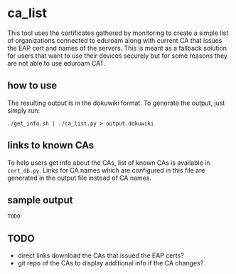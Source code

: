 # ca\_list

This tool uses the certificates gathered by monitoring to create a simple list of organizations connected to eduroam along with current CA that issues the EAP cert and names of the servers.
This is meant as a fallback solution for users that want to use their devices securely but for some reasons they are not able to use eduroam CAT.

## how to use

The resulting output is in the dokuwiki format.
To generate the output, just simply run:

```
./get_info.sh | ./ca_list.py > output.dokuwiki
```

## links to known CAs

To help users get info about the CAs, list of known CAs is available in `cert_db.py`. Links for CA names which are configured in this file are generated in the output file instead of CA names.


## sample output

```
TODO
```

## TODO

- direct links download the CAs that issued the EAP certs?
- git repo of the CAs to display additional info if the CA changes?

